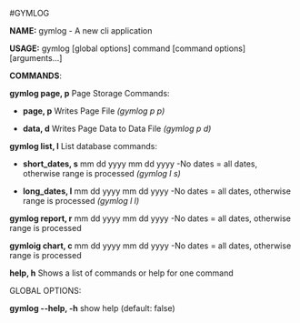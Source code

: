 ﻿﻿#GYMLOG**NAME:**   gymlog - A new cli application**USAGE:**   gymlog [global options] command [command options] [arguments...]**COMMANDS**:**gymlog page, p**    Page Storage Commands:- **page, p**  Writes Page File *(gymlog p p)*- **data, d**  Writes Page Data to Data File *(gymlog p d)*  **gymlog list, l**    List database commands: - **short_dates, s**  mm dd yyyy mm dd yyyy -No dates = all dates, otherwise range is processed  *(gymlog l s)*- **long_dates, l**   mm dd yyyy mm dd yyyy -No dates = all dates, otherwise range is processed *(gymlog l l)***gymlog report, r**  mm dd yyyy mm dd yyyy -No dates = all dates, otherwise range is processed**gymloig chart, c**   mm dd yyyy mm dd yyyy -No dates = all dates, otherwise range is processed**help, h**    Shows a list of commands or help for one commandGLOBAL OPTIONS:**gymlog --help, -h**  show help (default: false)